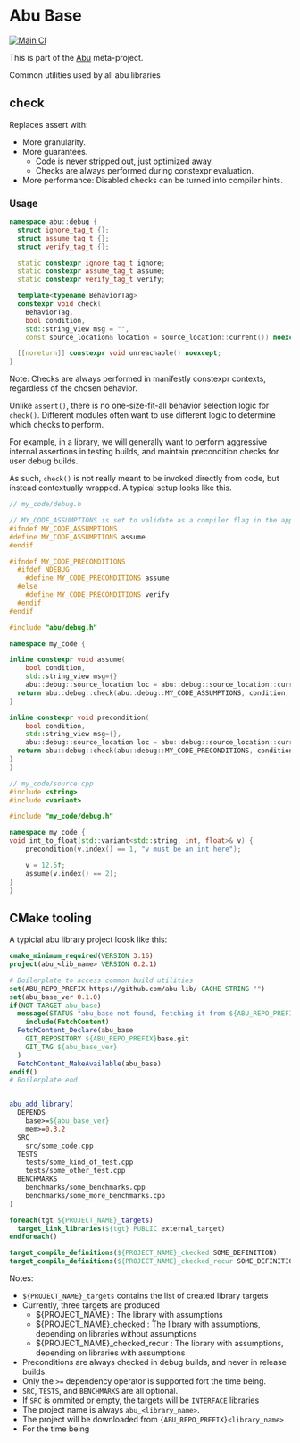 # Abu Base

[![Main CI](https://github.com/abu-lib/base/actions/workflows/main_ci.yml/badge.svg)](https://github.com/abu-lib/base/actions/workflows/main_ci.yml)

This is part of the [Abu](http://github.com/abu-lib/abu) meta-project.

Common utilities used by all abu libraries

## check

Replaces assert with:

- More granularity.
- More guarantees.
  - Code is never stripped out, just optimized away.
  - Checks are always performed during constexpr evaluation.
- More performance: Disabled checks can be turned into compiler hints.

### Usage

```cpp
namespace abu::debug {
  struct ignore_tag_t {};
  struct assume_tag_t {};
  struct verify_tag_t {};

  static constexpr ignore_tag_t ignore;
  static constexpr assume_tag_t assume;
  static constexpr verify_tag_t verify;

  template<typename BehaviorTag>
  constexpr void check(
    BehaviorTag,
    bool condition,
    std::string_view msg = "",
    const source_location& location = source_location::current()) noexcept;

  [[noreturn]] constexpr void unreachable() noexcept;
}
```

Note: Checks are always performed in manifestly constexpr contexts, regardless of the chosen behavior.

Unlike `assert()`, there is no one-size-fit-all behavior selection logic for 
`check()`. Different modules often want to use different logic to determine 
which checks to perform. 

For example, in a library, we will generally want to perform aggressive internal
assertions in testing builds, and maintain precondition checks for user debug builds.

As such, `check()` is not really meant to be invoked directly from code, but instead
contextually wrapped. A typical setup looks like this.

```cpp
// my_code/debug.h

// MY_CODE_ASSUMPTIONS is set to validate as a compiler flag in the appropriate builds.
#ifndef MY_CODE_ASSUMPTIONS
#define MY_CODE_ASSUMPTIONS assume
#endif

#ifndef MY_CODE_PRECONDITIONS
  #ifdef NDEBUG
    #define MY_CODE_PRECONDITIONS assume
  #else
    #define MY_CODE_PRECONDITIONS verify
  #endif
#endif

#include "abu/debug.h"

namespace my_code {

inline constexpr void assume(
    bool condition, 
    std::string_view msg={}
    abu::debug::source_location loc = abu::debug::source_location::current()) noexcept {
  return abu::debug::check(abu::debug::MY_CODE_ASSUMPTIONS, condition, msg, loc);
} 

inline constexpr void precondition(
    bool condition, 
    std::string_view msg={},
    abu::debug::source_location loc = abu::debug::source_location::current()) noexcept {
  return abu::debug::check(abu::debug::MY_CODE_PRECONDITIONS, condition, msg, loc);
} 
}
```

```cpp
// my_code/source.cpp
#include <string>
#include <variant>

#include "my_code/debug.h"

namespace my_code {
void int_to_float(std::variant<std::string, int, float>& v) {
    precondition(v.index() == 1, "v must be an int here");

    v = 12.5f;
    assume(v.index() == 2);
}
}
```

## CMake tooling

A typicial abu library project loosk like this:
```cmake
cmake_minimum_required(VERSION 3.16)
project(abu_<lib_name> VERSION 0.2.1)

# Boilerplate to access common build utilities
set(ABU_REPO_PREFIX https://github.com/abu-lib/ CACHE STRING "")
set(abu_base_ver 0.1.0)
if(NOT TARGET abu_base)
  message(STATUS "abu_base not found, fetching it from ${ABU_REPO_PREFIX}base.git")
    include(FetchContent)
  FetchContent_Declare(abu_base
    GIT_REPOSITORY ${ABU_REPO_PREFIX}base.git 
    GIT_TAG ${abu_base_ver}
  )
  FetchContent_MakeAvailable(abu_base)
endif()
# Boilerplate end


abu_add_library(
  DEPENDS
    base>=${abu_base_ver}
    mem>=0.3.2
  SRC
    src/some_code.cpp
  TESTS
    tests/some_kind_of_test.cpp
    tests/some_other_test.cpp
  BENCHMARKS
    benchmarks/some_benchmarks.cpp
    benchmarks/some_more_benchmarks.cpp
)

foreach(tgt ${PROJECT_NAME}_targets)
  target_link_libraries(${tgt} PUBLIC external_target)
endforeach()

target_compile_definitions(${PROJECT_NAME}_checked SOME_DEFINITION)
target_compile_definitions(${PROJECT_NAME}_checked_recur SOME_DEFINITION)
```

Notes:
- `${PROJECT_NAME}_targets` contains the list of created library targets
- Currently, three targets are produced
  - ${PROJECT_NAME}               : The library with assumptions
  - ${PROJECT_NAME}_checked       : The library with assumptions, depending on libraries without assumptions
  - ${PROJECT_NAME}_checked_recur : The library with assumptions, depending on libraries with assumptions
- Preconditions are always checked in debug builds, and never in release builds.
- Only the `>=` dependency operator is supported fort the time being. 
- `SRC`, `TESTS`, and `BENCHMARKS` are all optional.
- If `SRC` is ommited or empty, the targets will be `INTERFACE` libraries
- The project name is always `abu_<library_name>`.
- The project will be downloaded from `{ABU_REPO_PREFIX}<library_name>`
- For the time being 
